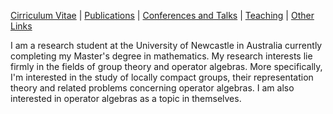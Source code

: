 [Cirriculum Vitae](./CV.pdf) | [Publications](./publication.html) | [Conferences and Talks](./conf_talks.html) | [Teaching](./teaching.html) | [Other Links](./other.html)

I am a research student at the University of Newcastle in Australia currently completing my Master's degree in mathematics. My research interests lie firmly in the fields of group theory and operator algebras. More specifically, I'm interested in the study of locally compact groups, their representation theory and related problems concerning operator algebras. I am also interested in operator algebras as a topic in themselves.



